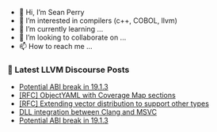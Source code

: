 - 👋 Hi, I’m Sean Perry
- 👀 I’m interested in compilers (c++, COBOL, llvm)
- 🌱 I’m currently learning ...
- 💞️ I’m looking to collaborate on ...
- 📫 How to reach me ...

<!---
s66perry/s66perry is a ✨ special ✨ repository because its `README.md` (this file) appears on your GitHub profile.
You can click the Preview link to take a look at your changes.
--->
### 📕 Latest LLVM Discourse Posts

<!-- DISCOURSE-LLVM:START -->
- [Potential ABI break in 19.1.3](https://discourse.llvm.org/t/potential-abi-break-in-19-1-3/82865#post_11)
- [[RFC] ObjectYAML with Coverage Map sections](https://discourse.llvm.org/t/rfc-objectyaml-with-coverage-map-sections/82953#post_1)
- [[RFC] Extending vector distribution to support other types](https://discourse.llvm.org/t/rfc-extending-vector-distribution-to-support-other-types/82833#post_11)
- [DLL integration between Clang and MSVC](https://discourse.llvm.org/t/dll-integration-between-clang-and-msvc/82881#post_10)
- [Potential ABI break in 19.1.3](https://discourse.llvm.org/t/potential-abi-break-in-19-1-3/82865#post_10)
<!-- DISCOURSE-LLVM:END -->
